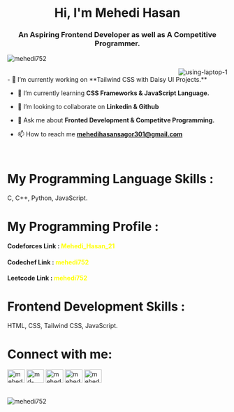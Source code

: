 <h1 align="center">Hi, I'm Mehedi Hasan</h1>
<h3 align="center">An Aspiring Frontend Developer as well as A Competitive Programmer.</h3>

<p align="left"> <img src="https://komarev.com/ghpvc/?username=mehedi752&label=Profile%20views&color=0e75b6&style=flat" alt="mehedi752" /> </p>
<img align = "right" src="https://i.ibb.co/fDj3GBD/using-laptop-1.png" alt="using-laptop-1" border="0"> <br>
- 🔭 I’m currently working on **Tailwind CSS with Daisy UI Projects.**

- 🌱 I’m currently learning **CSS Frameworks & JavaScript Language.**

- 👯 I’m looking to collaborate on **Linkedin & Github**

- 💬 Ask me about **Fronted Development & Competitve Programming.**

- 📫 How to reach me **mehedihasansagor301@gmail.com**

<br>
<h1 align="left">My Programming Language Skills : </h1>
<p>C, C++, Python, JavaScript.</p>

<h1 align="left">My Programming Profile : </h1>
<p align="left">
<h4>Codeforces Link : <a style="text-decoration: none; color: yellow; font-weight: bold;" href="https://codeforces.com/profile/Mehedi_Hasan_21" class="">Mehedi_Hasan_21</a> </h4>
<h4>Codechef Link : <a style="text-decoration: none; color: yellow; font-weight: bold;" href="https://www.codechef.com/users/mehedi752" class="">mehedi752</a> </h4>
<h4>Leetcode Link : <a style="text-decoration: none; color: yellow; font-weight: bold;" href="https://www.leetcode.com/users/mehedi752" class="">mehedi752</a> </h4>
</p>

<h1 align="left">Frontend Development Skills : </h1>
<p>HTML, CSS, Tailwind CSS, JavaScript.</p>


<h1 align="left">Connect with me:</h1>
<p align="left">
<a href="https://fb.com/mehedihasan531117" target="blank"><img align="center" src="https://raw.githubusercontent.com/rahuldkjain/github-profile-readme-generator/master/src/images/icons/Social/facebook.svg" alt="mehedihasan531117" height="30" width="40" /></a>
<a href="https://linkedin.com/in/md-mehedi-hasan-377741229" target="blank"><img align="center" src="https://raw.githubusercontent.com/rahuldkjain/github-profile-readme-generator/master/src/images/icons/Social/linked-in-alt.svg" alt="md-mehedi-hasan-377741229" height="30" width="40" /></a>
<a href="https://www.leetcode.com/mehedi752" target="blank"><img align="center" src="https://raw.githubusercontent.com/rahuldkjain/github-profile-readme-generator/master/src/images/icons/Social/leet-code.svg" alt="mehedi752" height="30" width="40" /></a>
<a href="https://twitter.com/mehedi752" target="blank"><img align="center" src="https://raw.githubusercontent.com/rahuldkjain/github-profile-readme-generator/master/src/images/icons/Social/twitter.svg" alt="mehedi752" height="30" width="40" /></a>
<a href="https://instagram.com/mehedi752" target="blank"><img align="center" src="https://raw.githubusercontent.com/rahuldkjain/github-profile-readme-generator/master/src/images/icons/Social/instagram.svg" alt="mehedi752" height="30" width="40" /></a
</p> <br> <br> <br>

<img align="center" src="https://github-readme-stats.vercel.app/api/top-langs?username=mehedi752&show_icons=true&locale=en&layout=compact" alt="mehedi752" />


